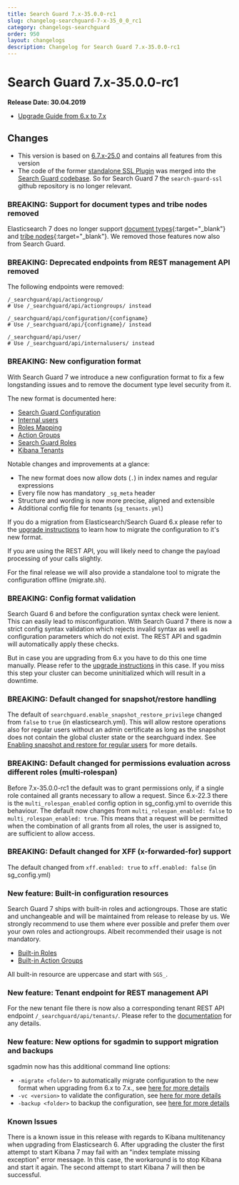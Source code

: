 ```yaml
---
title: Search Guard 7.x-35.0.0-rc1
slug: changelog-searchguard-7-x-35_0_0_rc1
category: changelogs-searchguard
order: 950
layout: changelogs
description: Changelog for Search Guard 7.x-35.0.0-rc1
---
```


<!---
Copryight 2017-2019 floragunn GmbH
-->

# Search Guard 7.x-35.0.0-rc1

**Release Date: 30.04.2019**

* [Upgrade Guide from 6.x to 7.x](../_docs_installation/installation_upgrading_6_7.md)

## Changes 

* This version is based on [6.7.x-25.0](https://docs.search-guard.com/6.x-25/changelog-searchguard-6-x-25_0) and contains all features from this version
* The code of the former [standalone SSL Plugin](https://github.com/floragunncom/search-guard-ssl) was merged into the [Search Guard codebase](https://github.com/floragunncom/search-guard). So for Search Guard 7 the `search-guard-ssl` github repository is no longer relevant. 

### BREAKING: Support for document types and tribe nodes removed

Elasticsearch 7 does no longer support [document types](https://www.elastic.co/guide/en/elasticsearch/reference/current/removal-of-types.html){:target="_blank"} and [tribe nodes](https://www.elastic.co/guide/en/elasticsearch/reference/current/breaking-changes-7.0.html#_tribe_node_removed){:target="_blank"}. We removed those features now also from Search Guard.

### BREAKING: Deprecated endpoints from REST management API removed

The following endpoints were removed:

```
/_searchguard/api/actiongroup/
# Use /_searchguard/api/actiongroups/ instead

/_searchguard/api/configuration/{configname}
# Use /_searchguard/api/{configname}/ instead

/_searchguard/api/user/
# Use /_searchguard/api/internalusers/ instead
```

### BREAKING: New configuration format

With Search Guard 7 we introduce a new configuration format to fix a few longstanding issues and to remove the document type level security from it.

The new format is documented here:

* [Search Guard Configuration](../_docs_auth_auth/auth_auth_configuration.md)
* [Internal users](../_docs_roles_permissions/configuration_internalusers.md)
* [Roles Mapping](../_docs_roles_permissions/configuration_roles_mapping.md)
* [Action Groups](../_docs_roles_permissions/configuration_action_groups.md)
* [Search Guard Roles](../_docs_roles_permissions/configuration_roles_permissions.md)
* [Kibana Tenants](../_docs_kibana/kibana_multitenancy.md)

Notable changes and improvements at a glance:

* The new format does now allow dots (`.`) in index names and regular expressions
* Every file now has mandatory `_sg_meta` header
* Structure and wording is now more precise, aligned and extensible
* Additional config file for tenants (`sg_tenants.yml`)

If you do a migration from Elasticsearch/Search Guard 6.x please refer to the [upgrade instructions](../_docs_installation/installation_upgrading_6_7.md) to learn how to migrate the configuration to it's new format.

If you are using the REST API, you will likely need to change the payload processing of your calls slightly.

For the final release we will also provide a standalone tool to migrate the configuration offline (migrate.sh).

### BREAKING: Config format validation

Search Guard 6 and before the configuration syntax check were lenient. This can easily lead to misconfiguration. With Search Guard 7 there is now a strict config syntax validation which rejects invalid syntax as well as configuration parameters which do not exist. The REST API and sgadmin will automatically apply these checks. 

But in case you are upgrading from 6.x you have to do this one time manually. Please refer to the [upgrade instructions](../_docs_installation/installation_upgrading_6_7.md) in this case. If you miss this step your cluster can become uninitialized which will result in a downtime.

### BREAKING: Default changed for snapshot/restore handling

The default of `searchguard.enable_snapshot_restore_privilege` changed from `false` to `true` (in elasticsearch.yml). This will allow restore operations also for regular users without an admin certificate as long as the snapshot does not contain the global cluster state or the searchguard index. See [Enabling snapshot and restore for regular users](https://docs.search-guard.com/latest/snapshot-restore#enabling-snapshot-and-restore-for-regular-users) for more details.

### BREAKING: Default changed for permissions evaluation across different roles (multi-rolespan)

Before 7.x-35.0.0-rc1 the default was to grant permissions only, if a single role contained all grants necessary to allow a request.
Since 6.x-22.3 there is the `multi_rolespan_enabled` config option in sg_config.yml to override this behaviour. The default now changes from `multi_rolespan_enabled: false` to `multi_rolespan_enabled: true`. This means that a request will be permitted when the combination of all grants from all roles, the user is assigned to, are sufficient to allow access.

### BREAKING: Default changed for XFF (x-forwarded-for) support

The default changed from `xff.enabled: true` to `xff.enabled: false` (in sg_config.yml)

### New feature: Built-in configuration resources

Search Guard 7 ships with built-in roles and actiongroups. Those are static and unchangeable and will be maintained from release to release by us.
We strongly recommend to use them where ever possible and prefer them over your own roles and actiongroups. Albeit recommended their usage is not mandatory.

* [Built-in Roles](../_docs_roles_permissions/configuration_roles_permissions.md#built-in-roles)
* [Built-in Action Groups](../_docs_roles_permissions/configuration_action_groups.md#built-in-action-groups)

All built-in resource are uppercase and start with `SGS_`.

### New feature: Tenant endpoint for REST management API

For the new tenant file there is now also a corresponding tenant REST API endpoint `/_searchguard/api/tenants/`.
Please refer to the [documentation](../_docs_rest_api/restapi_api_tenants.md) for any details.

### New feature: New options for sgadmin to support migration and backups

sgadmin now has this additional command line options:

* `-migrate <folder>` to automatically migrate configuration to the new format when upgrading from 6.x to 7.x., see [here for more details](../_docs_installation/installation_upgrading_6_7.md)
* `-vc <version>` to validate the configuration, see [here for more details](../_docs_configuration_changes/configuration_sgadmin.md)
* `-backup <folder>` to backup the configuration, see [here for more details](../_docs_configuration_changes/configuration_sgadmin.md)

### Known Issues
There is a known issue in this release with regards to Kibana multitenancy when upgrading from Elasticsearch 6. After upgrading the cluster the first attempt to start Kibana 7 may fail with an "index template missing exception" error message. In this case, the workaround is to stop Kibana and start it again. The second attempt to start Kibana 7 will then be successful.